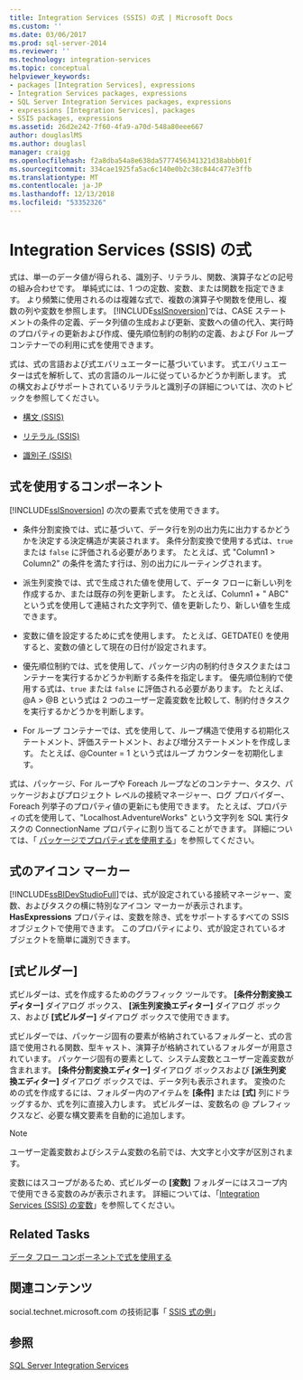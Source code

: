 ```yaml
---
title: Integration Services (SSIS) の式 | Microsoft Docs
ms.custom: ''
ms.date: 03/06/2017
ms.prod: sql-server-2014
ms.reviewer: ''
ms.technology: integration-services
ms.topic: conceptual
helpviewer_keywords:
- packages [Integration Services], expressions
- Integration Services packages, expressions
- SQL Server Integration Services packages, expressions
- expressions [Integration Services], packages
- SSIS packages, expressions
ms.assetid: 26d2e242-7f60-4fa9-a70d-548a80eee667
author: douglaslMS
ms.author: douglasl
manager: craigg
ms.openlocfilehash: f2a8dba54a8e638da5777456341321d38abbb01f
ms.sourcegitcommit: 334cae1925fa5ac6c140e0b2c38c844c477e3ffb
ms.translationtype: MT
ms.contentlocale: ja-JP
ms.lasthandoff: 12/13/2018
ms.locfileid: "53352326"
---
```

# <a name="integration-services-ssis-expressions"></a>Integration Services (SSIS) の式
  式は、単一のデータ値が得られる、識別子、リテラル、関数、演算子などの記号の組み合わせです。 単純式には、1 つの定数、変数、または関数を指定できます。 より頻繁に使用されるのは複雑な式で、複数の演算子や関数を使用し、複数の列や変数を参照します。 [!INCLUDE[ssISnoversion](../../includes/ssisnoversion-md.md)]では、CASE ステートメントの条件の定義、データ列値の生成および更新、変数への値の代入、実行時のプロパティの更新および作成、優先順位制約の制約の定義、および For ループ コンテナーでの利用に式を使用できます。  
  
 式は、式の言語および式エバリュエーターに基づいています。 式エバリュエーターは式を解析して、式の言語のルールに従っているかどうか判断します。 式の構文およびサポートされているリテラルと識別子の詳細については、次のトピックを参照してください。  
  
-   [構文 (SSIS)](syntax-ssis.md)  
  
-   [リテラル (SSIS)](numeric-string-and-boolean-literals.md)  
  
-   [識別子 (SSIS)](identifiers-ssis.md)  
  
## <a name="components-that-use-expressions"></a>式を使用するコンポーネント  
 [!INCLUDE[ssISnoversion](../../includes/ssisnoversion-md.md)] の次の要素で式を使用できます。  
  
-   条件分割変換では、式に基づいて、データ行を別の出力先に出力するかどうかを決定する決定構造が実装されます。 条件分割変換で使用する式は、`true` または `false` に評価される必要があります。 たとえば、式 "Column1 > Column2" の条件を満たす行は、別の出力にルーティングされます。  
  
-   派生列変換では、式で生成された値を使用して、データ フローに新しい列を作成するか、または既存の列を更新します。 たとえば、Column1 + " ABC" という式を使用して連結された文字列で、値を更新したり、新しい値を生成できます。  
  
-   変数に値を設定するために式を使用します。 たとえば、GETDATE() を使用すると、変数の値として現在の日付が設定されます。  
  
-   優先順位制約では、式を使用して、パッケージ内の制約付きタスクまたはコンテナーを実行するかどうか判断する条件を指定します。 優先順位制約で使用する式は、`true` または `false` に評価される必要があります。 たとえば、\@A > \@B という式は 2 つのユーザー定義変数を比較して、制約付きタスクを実行するかどうかを判断します。  
  
-   For ループ コンテナーでは、式を使用して、ループ構造で使用する初期化ステートメント、評価ステートメント、および増分ステートメントを作成します。 たとえば、\@Counter = 1 という式はループ カウンターを初期化します。  
  
 式は、パッケージ、For ループや Foreach ループなどのコンテナー、タスク、パッケージおよびプロジェクト レベルの接続マネージャー、ログ プロバイダー、Foreach 列挙子のプロパティ値の更新にも使用できます。 たとえば、プロパティの式を使用して、"Localhost.AdventureWorks" という文字列を SQL 実行タスクの ConnectionName プロパティに割り当てることができます。 詳細については、「 [パッケージでプロパティ式を使用する](use-property-expressions-in-packages.md)」を参照してください。  
  
## <a name="icon-markers-for-expressions"></a>式のアイコン マーカー  
 [!INCLUDE[ssBIDevStudioFull](../../includes/ssbidevstudiofull-md.md)]では、式が設定されている接続マネージャー、変数、およびタスクの横に特別なアイコン マーカーが表示されます。 **HasExpressions** プロパティは、変数を除き、式をサポートするすべての SSIS オブジェクトで使用できます。 このプロパティにより、式が設定されているオブジェクトを簡単に識別できます。  
  
## <a name="expression-builder"></a>[式ビルダー]  
 式ビルダーは、式を作成するためのグラフィック ツールです。 **[条件分割変換エディター]** ダイアログ ボックス、 **[派生列変換エディター]** ダイアログ ボックス、および **[式ビルダー]** ダイアログ ボックスで使用できます。  
  
 式ビルダーでは、パッケージ固有の要素が格納されているフォルダーと、式の言語で使用される関数、型キャスト、演算子が格納されているフォルダーが用意されています。 パッケージ固有の要素として、システム変数とユーザー定義変数が含まれます。 **[条件分割変換エディター]** ダイアログ ボックスおよび **[派生列変換エディター]** ダイアログ ボックスでは、データ列も表示されます。 変換のための式を作成するには、フォルダー内のアイテムを **[条件]** または **[式]** 列にドラッグするか、式を列に直接入力します。 式ビルダーは、変数名の \@ プレフィックスなど、必要な構文要素を自動的に追加します。  
  
> [!NOTE]  
>  ユーザー定義変数およびシステム変数の名前では、大文字と小文字が区別されます。  
  
 変数にはスコープがあるため、式ビルダーの **[変数]** フォルダーにはスコープ内で使用できる変数のみが表示されます。 詳細については、「[Integration Services (SSIS) の変数](../integration-services-ssis-variables.md)」を参照してください。  
  
## <a name="related-tasks"></a>Related Tasks  
 [データ フロー コンポーネントで式を使用する](../use-an-expression-in-a-data-flow-component.md)  
  
## <a name="related-content"></a>関連コンテンツ  
 social.technet.microsoft.com の技術記事「 [SSIS 式の例](https://go.microsoft.com/fwlink/?LinkId=220761)」  
  
## <a name="see-also"></a>参照  
 [SQL Server Integration Services](../sql-server-integration-services.md)  
  
  
